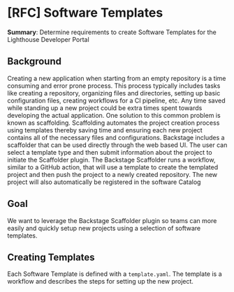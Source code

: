 # [RFC] Software Templates

**Summary**: Determine requirements to create Software Templates for the Lighthouse Developer Portal


## Background

Creating a new application when starting from an empty repository is a time consuming and error prone process. This process typically includes tasks like creating a repository, organizing files and directories, setting up basic configuration files, creating workflows for a CI pipeline, etc. Any time saved while standing up a new project could be extra times spent towards developing the actual application. One solution to this common problem is known as scaffolding. Scaffolding automates the project creation process using templates thereby saving time and ensuring each new project contains all of the necessary files and configurations. Backstage includes a scaffolder that can be used directly through the web based UI. The user can select a template type and then submit information about the project to initiate the Scaffolder plugin. The Backstage Scaffolder runs a workflow, similar to a GitHub action, that will use a template to create the templated project and then push the project to a newly created repository. The new project will also automatically be registered in the software Catalog

## Goal
We want to leverage the Backstage Scaffolder plugin so teams can more easily and quickly setup new projects using a selection of software templates.

## Creating Templates

Each Software Template is defined with a `template.yaml`. The template is a workflow and describes the steps for setting up the new project.

```

```